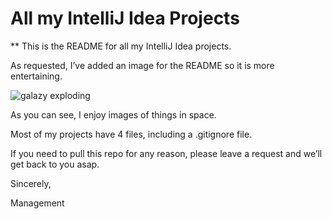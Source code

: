 # All my IntelliJ Idea Projects

** This is the README for all my IntelliJ Idea projects.

As requested, I’ve added an image for the README so it is more entertaining.

![galazy exploding](https://cdn.spacetelescope.org/archives/images/screen/opo0328a.jpg)

As you can see, I enjoy images of things in space. 

Most of my projects have 4 files, including a .gitignore file. 

If you need to pull this repo for any reason, please leave a request and we’ll get back to you asap. 

Sincerely, 

Management 

